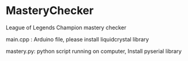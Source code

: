 # MasteryChecker
League of Legends Champion mastery checker


main.cpp : Arduino file, please install liquidcrystal library

mastery.py: python script running on computer, Install pyserial library
